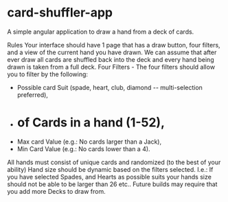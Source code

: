 # card-shuffler-app
A simple angular application to draw a hand from a deck of cards.


Rules
Your interface should have 1 page that has a draw button, four filters, and a view of the current
hand you have drawn. We can assume that after ever draw all cards are shuffled back into the
deck and every hand being drawn is taken from a full deck.
Four Filters - The four filters should allow you to filter by the following:

- Possible card Suit (spade, heart, club, diamond -- multi-selection preferred),
- # of Cards in a hand (1-52),
- Max card Value (e.g.: No cards larger than a Jack),
- Min Card Value (e.g.: No cards lower than a 4).

All hands must consist of unique cards and randomized (to the best of your ability)
Hand size should be dynamic based on the filters selected. I.e.: If you have selected Spades,
and Hearts as possible suits your hands size should not be able to be larger than 26 etc..
Future builds may require that you add more Decks to draw from.
